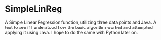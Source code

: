 # SimpleLinReg
A Simple Linear Regression function, utilizing three data points and Java.
A test to see if I understood how the basic algorithm worked and attempted applying it using Java. I hope to do the same with Python later on.
